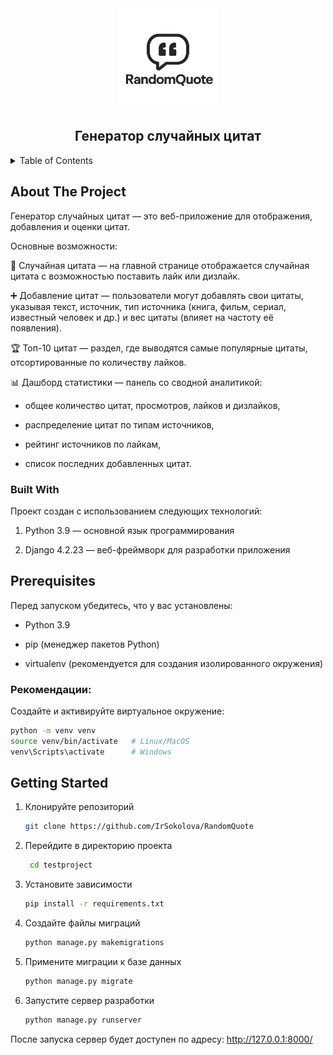<!-- PROJECT LOGO -->
<div align="center">
  <a href="https://github.com/IrSokolova/RandomQuote">
    <img src="лого.png" alt="Logo" width="160" height="160">
  </a>
</div>

<h2 align="center">Генератор случайных цитат</h2>


<!-- TABLE OF CONTENTS -->
<details>
  <summary>Table of Contents</summary>
  <ol>
    <li>
      <a href="#about-the-project">About The Project</a>
      <ul>
        <li><a href="#built-with">Built With</a></li>
      </ul>
    </li>
    <li>
        <li><a href="#prerequisites">Prerequisites</a></li>
        <li><a href="#getting-started">Getting Started</a></li>
    </li>
  </ol>
</details>



<!-- ABOUT THE PROJECT -->
## About The Project

Генератор случайных цитат — это веб-приложение для отображения, добавления и оценки цитат.

Основные возможности:

📜 Случайная цитата — на главной странице отображается случайная цитата с возможностью поставить лайк или дизлайк.

➕ Добавление цитат — пользователи могут добавлять свои цитаты, указывая текст, источник, тип источника (книга, фильм, сериал, известный человек и др.) и вес цитаты (влияет на частоту её появления).

🏆 Топ-10 цитат — раздел, где выводятся самые популярные цитаты, отсортированные по количеству лайков.

📊 Дашборд статистики — панель со сводной аналитикой:

- общее количество цитат, просмотров, лайков и дизлайков,

- распределение цитат по типам источников,

- рейтинг источников по лайкам,

- список последних добавленных цитат.


### Built With

Проект создан с использованием следующих технологий:

1. Python 3.9
 — основной язык программирования

2. Django 4.2.23
 — веб-фреймворк для разработки приложения


## Prerequisites

Перед запуском убедитесь, что у вас установлены:

- Python 3.9

- pip
 (менеджер пакетов Python)

- virtualenv
 (рекомендуется для создания изолированного окружения)

### Рекомендации:

Создайте и активируйте виртуальное окружение:

```sh
python -m venv venv
source venv/bin/activate   # Linux/MacOS
venv\Scripts\activate      # Windows
```

## Getting Started

1. Клонируйте репозиторий
   ```sh
   git clone https://github.com/IrSokolova/RandomQuote
   ```
3. Перейдите в директорию проекта
   ```sh
    cd testproject
   ```
4. Установите зависимости
   ```sh
   pip install -r requirements.txt
   ```
5. Создайте файлы миграций
   ```sh
   python manage.py makemigrations
   ```
6. Примените миграции к базе данных
   ```sh
   python manage.py migrate
   ```
7. Запустите сервер разработки
   ```sh
   python manage.py runserver
   ```

После запуска сервер будет доступен по адресу: http://127.0.0.1:8000/
